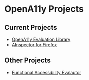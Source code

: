 # OpenA11y Projects

## Current Projects

* [OpenA11y Evaluation Library](https://opena11y.github.io/evaluation-library/)
* [AInspector for Firefox](https://ainspector.disability.illinois.edu/)

## Other Projects

* [Functional Accessibility Evalautor](https://fae.disability.illinois.edu)
